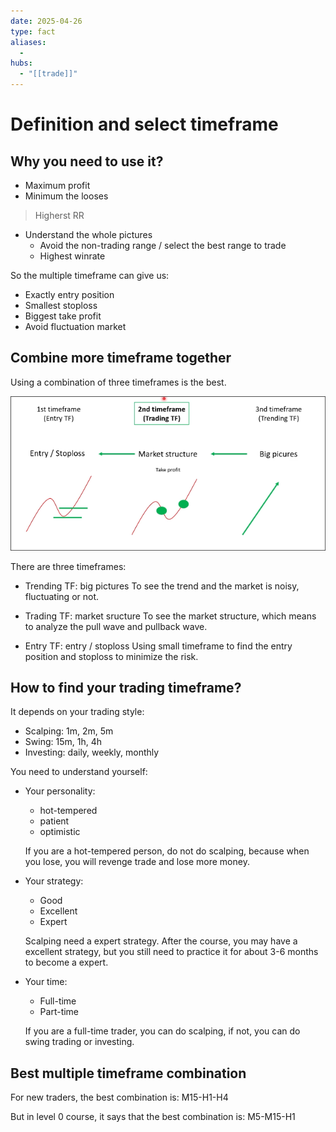 ```yaml
---
date: 2025-04-26
type: fact
aliases:
  -
hubs:
  - "[[trade]]"
---
```


# Definition and select timeframe

## Why you need to use it?

- Maximum profit
- Minimum the looses
> Higherst RR

- Understand the whole pictures
    - Avoid the non-trading range / select the best range to trade
    - Highest winrate

So the multiple timeframe can give us:
- Exactly entry position
- Smallest stoploss
- Biggest take profit
- Avoid fluctuation market


## Combine more timeframe together

Using a combination of three timeframes is the best.

![combination-tfs.png](../assets/imgs/combination-tfs.png)

There are three timeframes:

- Trending TF: big pictures
To see the trend and the market is noisy, fluctuating or not.

- Trading TF: market sructure
To see the market structure, which means to analyze the pull wave and pullback wave.

- Entry TF: entry / stoploss
Using small timeframe to find the entry position and stoploss to minimize the risk.


## How to find your trading timeframe?

It depends on your trading style:

- Scalping: 1m, 2m, 5m
- Swing: 15m, 1h, 4h
- Investing: daily, weekly, monthly

You need to understand yourself:

- Your personality:
    - hot-tempered
    - patient
    - optimistic

    If you are a hot-tempered person, do not do scalping, because when you lose, you will revenge trade and lose more money.


- Your strategy:
    - Good
    - Excellent
    - Expert

    Scalping need a expert strategy. After the course, you may have a excellent strategy, but you still need to practice it for about 3-6 months to become a expert.

- Your time:
    - Full-time
    - Part-time

    If you are a full-time trader, you can do scalping, if not, you can do swing trading or investing.


## Best multiple timeframe combination

For new traders, the best combination is:
M15-H1-H4

But in level 0 course, it says that the best combination is:
M5-M15-H1
